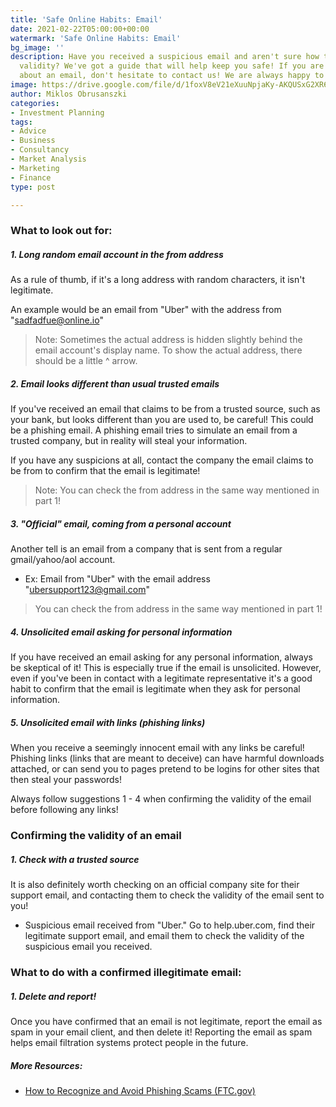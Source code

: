 ```yaml
---
title: 'Safe Online Habits: Email'
date: 2021-02-22T05:00:00+00:00
watermark: 'Safe Online Habits: Email'
bg_image: ''
description: Have you received a suspicious email and aren't sure how to confirm its
  validity? We've got a guide that will help keep you safe! If you are still uncertain
  about an email, don't hesitate to contact us! We are always happy to help.
image: https://drive.google.com/file/d/1foxV8eV21eXuuNpjaKy-AKQUSxG2XR6j/view?usp=sharing
author: Miklos Obrusanszki
categories:
- Investment Planning
tags:
- Advice
- Business
- Consultancy
- Market Analysis
- Marketing
- Finance
type: post

---
```

### What to look out for:

##### 1. Long random email account in the from address

As a rule of thumb, if it's a long address with random characters, it isn't legitimate.

An example would be an email from "Uber" with the address from "sadfadfue@online.io"

> Note: Sometimes the actual address is hidden slightly behind the email account's display name. To show the actual address, there should be a little ^ arrow.

##### 2. Email looks different than usual trusted emails

If you've received an email that claims to be from a trusted source, such as your bank, but looks different than you are used to, be careful! This could be a phishing email. A phishing email tries to simulate an email from a trusted company, but in reality will steal your information.

If you have any suspicions at all, contact the company the email claims to be from to confirm that the email is legitimate!

> Note: You can check the from address in the same way mentioned in part 1!

##### 3. "Official" email, coming from a personal account

Another tell is an email from a company that is sent from a regular gmail/yahoo/aol account.

* Ex: Email from "Uber" with the email address "ubersupport123@gmail.com"

> You can check the from address in the same way mentioned in part 1!

##### 4. Unsolicited email asking for personal information

If you have received an email asking for any personal information, always be skeptical of it! This is especially true if the email is unsolicited. However, even if you've been in contact with a legitimate representative it's a good habit to confirm that the email is legitimate when they ask for personal information.

##### 5. Unsolicited email with links (phishing links)

When you receive a seemingly innocent email with any links be careful! Phishing links (links that are meant to deceive) can have harmful downloads attached, or can send you to pages pretend to be logins for other sites that then steal your passwords!

Always follow suggestions 1 - 4 when confirming the validity of the email before following any links!

### Confirming the validity of an email

##### 1. Check with a trusted source

It is also definitely worth checking on an official company site for their support email, and contacting them to check the validity of the email sent to you!

* Suspicious email received from "Uber." Go to help.uber.com, find their legitimate support email, and email them to check the validity of the suspicious email you received.

### What to do with a confirmed illegitimate email:

##### 1. Delete and report!

Once you have confirmed that an email is not legitimate, report the email as spam in your email client, and then delete it! Reporting the email as spam helps email filtration systems protect people in the future.

##### More Resources:

* [How to Recognize and Avoid Phishing Scams (FTC.gov)](https://www.consumer.ftc.gov/articles/how-recognize-and-avoid-phishing-scams)